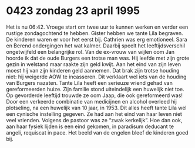 # 0423 zondag 23 april 1995
Het is nu 06:42. Vroege start om twee uur te kunnen werken en verder een rustige zondagochtend te hebben. Gister hebben we tante Lila begraven. De kinderen waren er voor het eerst bij. Cathrien was erg emotioneel. Sara en Berend ondergingen het wat kalmer. Daarbij speelt het leeftijdsverschil ongetwijfeld een belangrijke rol. Van de ex-vrouw van wijlen oom Jan hoorde ik dat de oude Burgers een trotse man was. Hij leefde met zijn grote gezin in welstand maar raakte zijn geld kwijt. Aan het eind van zijn leven moest hij van zijn kinderen geld aannemen. Dat brak zijn trotse houding niet: hij weigerde AOW te incasseren. Dit verklaart wel iets van de houding van Burgers nazaten. Tante Lila heeft een serieuze vriend gehad van gereformeerden huize. Zijn familie stond uiteindelijk een huwelijk niet toe. Op gevorderde leeftijd trouwde ze oom Jaap, die ook gereformeerd was! Door een verkeerde combinatie van medicijnen en alcohol overleed hij plotseling, na een huwelijk van 10 jaar, in 1953. Dit alles heeft tante Lila wel een cynische instelling gegeven. Ze had aan het eind van haar leven niet veel vrienden. Volgens de pastoor was ze “zwak kerkelijk”. Hoe dan ook, aan haar fysiek lijden is een eind gekomen, in paradisum deducant te angeli, requiscat in pace. Het beeld van de engelen bleef de kinderen goed bij. 